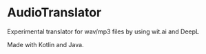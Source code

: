 # AudioTranslator
Experimental translator for wav/mp3 files by using wit.ai and DeepL

Made with Kotlin and Java.
